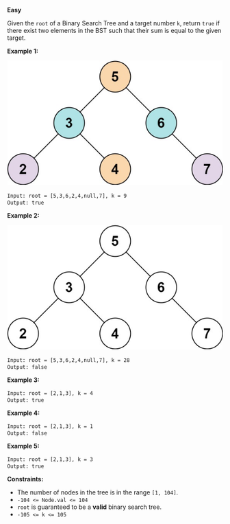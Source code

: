 **Easy**

Given the `root` of a Binary Search Tree and a target number `k`, return `true` if there exist two elements in the BST such that their sum is equal to the given target.

 

**Example 1:**

![653_sum_tree_1](https://github.com/wilwfy/LeetCode/blob/master/0653.%20Two%20Sum%20IV%20-%20Input%20is%20a%20BST/653_sum_tree_1.jpg)
```
Input: root = [5,3,6,2,4,null,7], k = 9
Output: true
```
**Example 2:**

![653_sum_tree_2](https://github.com/wilwfy/LeetCode/blob/master/0653.%20Two%20Sum%20IV%20-%20Input%20is%20a%20BST/653_sum_tree_2.jpg)
```
Input: root = [5,3,6,2,4,null,7], k = 28
Output: false
```
**Example 3:**
```
Input: root = [2,1,3], k = 4
Output: true
```
**Example 4:**
```
Input: root = [2,1,3], k = 1
Output: false
```
**Example 5:**
```
Input: root = [2,1,3], k = 3
Output: true
```

**Constraints:**

- The number of nodes in the tree is in the range `[1, 104]`.
- `-104 <= Node.val <= 104`
- `root` is guaranteed to be a **valid** binary search tree.
- `-105 <= k <= 105`
